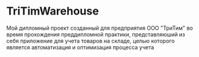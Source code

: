 # TriTimWarehouse
Мой дипломный проект созданный для предприятия ООО "ТриТим" во время прохождения преддипломной практики,
представляюший из себя приложение для учета товаров на складе,
целью которого является автоматизация и оптимизация процесса учета

